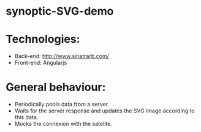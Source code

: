 synoptic-SVG-demo
=================

# Technologies:

 * Back-end: http://www.sinatrarb.com/
 * Front-end: Angularjs

# General behaviour: 

 * Periodically pools data from a server.
 * Waits for the server response and updates the SVG image according to this data.
 * Mocks the connexion with the satelite.
